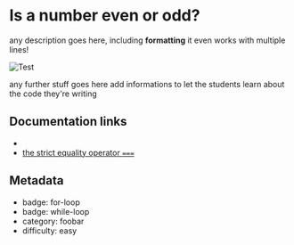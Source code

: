# Is a number even or odd?

any description goes here, including **formatting**
it even works with multiple lines!

<img alt="Test">

any further stuff goes here
add informations to let the students learn about the code they're writing

## Documentation links

* [](https://developer.mozilla.org/en-US/docs/Web/JavaScript/Reference/Operators/Remainder)
* [the strict equality operator `===`](https://developer.mozilla.org/en-US/docs/Web/JavaScript/Equality_comparisons_and_sameness)

## Metadata

* badge: for-loop
* badge: while-loop
* category: foobar
* difficulty: easy
